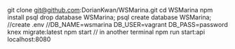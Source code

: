 git clone git@github.com:DorianKwan/WSMarina.git
cd WSMarina
npm install
psql drop database WSMarina;
psql create database WSMarina;
//create .env
//DB_NAME=wsmarina
  DB_USER=vagrant
  DB_PASS=password
knex migrate:latest 
npm start
// in another terminal
npm run start:api
localhost:8080